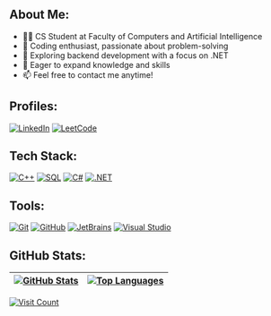 ## About Me:
- 🧑‍💻 CS Student at Faculty of Computers and Artificial Intelligence
- 🚀 Coding enthusiast, passionate about problem-solving
- 🔭 Exploring backend development with a focus on .NET
- 🌱 Eager to expand knowledge and skills
- 📫 Feel free to contact me anytime!

## Profiles:
[![LinkedIn](https://img.shields.io/badge/LinkedIn-0077B5?logo=linkedin&logoColor=white&style=flat-square)](https://www.linkedin.com/in/hel4l)
[![LeetCode](https://img.shields.io/badge/LeetCode-ffa116?logo=leetcode&logoColor=white&style=flat-square)](https://leetcode.com/hel4l)

## Tech Stack:
[![C++](https://img.shields.io/badge/C++-015482?logo=c%2B%2B&logoColor=white&style=flat-square)](https://en.cppreference.com/w/)
[![SQL](https://img.shields.io/badge/SQL-003B57?logo=sqlite&logoColor=white&style=flat-square)](https://www.sqlite.org/index.html)
[![C#](https://img.shields.io/badge/CSharp-512BD4?logo=csharp&logoColor=white&style=flat-square)](https://docs.microsoft.com/en-us/dotnet/csharp/)
[![.NET](https://img.shields.io/badge/.NET-5C2D91?logo=.net&logoColor=white&style=flat-square)](https://dotnet.microsoft.com/)

## Tools:
[![Git](https://img.shields.io/badge/Git-F05032?logo=git&logoColor=white&style=flat-square)](https://git-scm.com/)
[![GitHub](https://img.shields.io/badge/GitHub-181717?logo=github&logoColor=white&style=flat-square)](https://github.com/)
[![JetBrains](https://img.shields.io/badge/JetBrains-fe2d74?logo=jetbrains&logoColor=white&style=flat-square)](https://www.jetbrains.com/)
[![Visual Studio](https://img.shields.io/badge/Visual%20Studio-5C2D91?logo=visual-studio&logoColor=white&style=flat-square)](https://visualstudio.microsoft.com/)

## GitHub Stats:
| [![GitHub Stats](https://github-readme-stats.vercel.app/api?username=Hel4l&theme=dark&hide_border=true&show_icons=true&include_all_commits=true&count_private=true)](https://github.com/Hel4l) | [![Top Languages](https://github-readme-stats.vercel.app/api/top-langs/?username=Hel4l&theme=dark&hide_border=true&include_all_commits=false&count_private=true&layout=compact)](https://github.com/Hel4l) |
| ------------------------ | ------------------ |


[![Visit Count](https://visitcount.itsvg.in/api?id=Hel4l&icon=5&color=12)](https://visitcount.itsvg.in)
